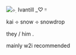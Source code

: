 ![⊹ ࣭ Ivantill _♡ ᵎᵎ](https://github.com/user-attachments/assets/d4522665-d1f7-4a16-8a26-dde5e02f1dbe)




  kai ⟢ snow ⟢ snowdrop
 
 
they / him .

 
 mainly w2i recommended
